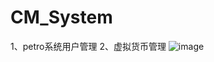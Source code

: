 # CM_System
1、petro系统用户管理 2、虚拟货币管理
![image](https://github.com/Gong-Zechun/CM_System/blob/master/images-folder/%E8%B4%A7%E5%B8%81%E7%AE%A1%E7%90%86%E9%A1%B5%E9%9D%A2%E6%88%AA%E5%9B%BE.png)

